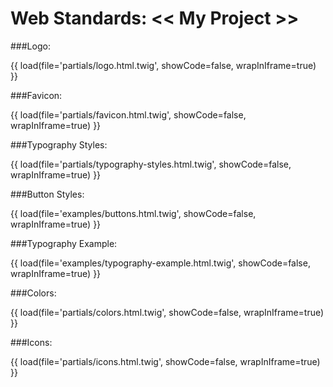 Web Standards: << My Project >>
===

###Logo:
<div class="boxed">
{{ load(file='partials/logo.html.twig', showCode=false, wrapInIframe=true) }}
</div>

###Favicon:
<div class="boxed">
{{ load(file='partials/favicon.html.twig', showCode=false, wrapInIframe=true) }}
</div>

###Typography Styles:
<div class="boxed">
{{ load(file='partials/typography-styles.html.twig', showCode=false, wrapInIframe=true) }}
</div>

###Button Styles:
<div class="boxed">
{{ load(file='examples/buttons.html.twig', showCode=false, wrapInIframe=true) }}
</div>

###Typography Example:
<div class="boxed">
{{ load(file='examples/typography-example.html.twig', showCode=false, wrapInIframe=true) }}
</div>

###Colors:
<div class="boxed">
{{ load(file='partials/colors.html.twig', showCode=false, wrapInIframe=true) }}
</div>

###Icons:
<div class="boxed">
{{ load(file='partials/icons.html.twig', showCode=false, wrapInIframe=true) }}
</div>
